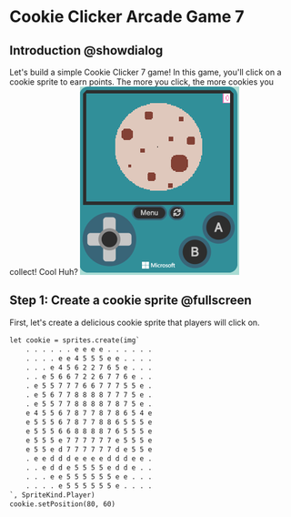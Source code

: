  # Cookie Clicker Arcade Game 7

## Introduction @showdialog

Let's build a simple Cookie Clicker 7 game! In this game, you'll click on a cookie sprite to earn points. The more you click, the more cookies you collect! Cool Huh?
![Cookie clicker game 4](https://raw.githubusercontent.com/ictadg1/cookie7/refs/heads/master/images/cookie.png)

## Step 1: Create a cookie sprite @fullscreen

First, let's create a delicious cookie sprite that players will click on.

```blocks
let cookie = sprites.create(img`
    . . . . . . e e e e . . . . . .
    . . . . e e 4 5 5 5 e e . . . .
    . . . e 4 5 6 2 2 7 6 5 e . . .
    . . e 5 6 6 7 2 2 6 7 7 6 e . .
    . e 5 5 7 7 7 6 6 7 7 7 5 5 e .
    . e 5 6 7 7 8 8 8 8 7 7 7 5 e .
    . e 5 5 7 7 8 8 8 8 7 8 7 5 e .
    e 4 5 5 6 7 8 7 7 8 7 8 6 5 4 e
    e 5 5 5 6 7 8 7 7 8 8 6 5 5 5 e
    e 5 5 5 6 6 8 8 8 8 7 6 5 5 5 e
    e 5 5 5 e 7 7 7 7 7 7 e 5 5 5 e
    e 5 5 e d 7 7 7 7 7 7 d e 5 5 e
    . e e d d d e e e e d d d e e .
    . . e d d e 5 5 5 5 e d d e . .
    . . . e e 5 5 5 5 5 5 e e . . .
    . . . . e 5 5 5 5 5 5 e . . . .
`, SpriteKind.Player)
cookie.setPosition(80, 60)
```